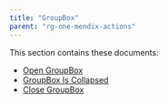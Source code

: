 ```yaml
---
title: "GroupBox"
parent: "rg-one-mendix-actions"
---
```


This section contains these documents:

* [Open GroupBox](rg-one-open-groupbox)
* [GroupBox Is Collapsed](rg-one-groupbox-is-collapsed)
* [Close GroupBox](rg-one-close-groupbox)
